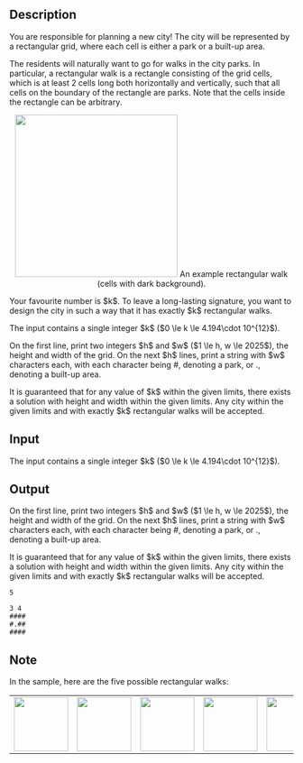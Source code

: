 ## Description

<div><p>You are responsible for planning a new city! The city will be represented by a rectangular grid, where each cell is either a park or a built-up area.</p><p>The residents will naturally want to go for walks in the city parks. In particular, a <span class="tex-font-style-underline">rectangular walk</span> is a rectangle consisting of the grid cells, which is at least 2 cells long both horizontally and vertically, such that all cells on the boundary of the rectangle are parks. Note that the cells inside the rectangle can be arbitrary.</p><center> <img class="tex-graphics" src="./36061/file/yb6rQJ1G.png" style="max-width: 100.0%;max-height: 100.0%;" width="288px">  An example rectangular walk (cells with dark background). </center><p>Your favourite number is $k$. To leave a long-lasting signature, you want to design the city in such a way that it has exactly $k$ rectangular walks.</p></div><div class="input-specification"><p>The input contains a single integer $k$ ($0 \le k \le 4.194\cdot 10^{12}$).</p></div><div class="output-specification"><p>On the first line, print two integers $h$ and $w$ ($1 \le h, w \le 2025$), the height and width of the grid. On the next $h$ lines, print a string with $w$ characters each, with each character being <span class="tex-font-style-tt">#</span>, denoting a park, or <span class="tex-font-style-tt">.</span>, denoting a built-up area.</p><p>It is guaranteed that for any value of $k$ within the given limits, there exists a solution with height and width within the given limits. Any city within the given limits and with exactly $k$ rectangular walks will be accepted.</p></div>

## Input

<p>The input contains a single integer $k$ ($0 \le k \le 4.194\cdot 10^{12}$).</p>

## Output

<p>On the first line, print two integers $h$ and $w$ ($1 \le h, w \le 2025$), the height and width of the grid. On the next $h$ lines, print a string with $w$ characters each, with each character being <span class="tex-font-style-tt">#</span>, denoting a park, or <span class="tex-font-style-tt">.</span>, denoting a built-up area.</p><p>It is guaranteed that for any value of $k$ within the given limits, there exists a solution with height and width within the given limits. Any city within the given limits and with exactly $k$ rectangular walks will be accepted.</p>





```input1|
5
```




```output1
3 4
####
#.##
####
```



## Note

<p>In the <span class="tex-font-style-bf">sample</span>, here are the five possible rectangular walks:</p><p></p><table class="tex-tabular"><tbody><tr><td class="tex-tabular-text-align-center"><img class="tex-graphics" src="./36061/file/HF4mFaWR.png" style="max-width: 100.0%;max-height: 100.0%;" width="96px"></td><td class="tex-tabular-text-align-center"><img class="tex-graphics" src="./36061/file/zdw90Zmm.png" style="max-width: 100.0%;max-height: 100.0%;" width="96px"></td><td class="tex-tabular-text-align-center"><img class="tex-graphics" src="./36061/file/IXO63WRm.png" style="max-width: 100.0%;max-height: 100.0%;" width="96px"></td><td class="tex-tabular-text-align-center"><img class="tex-graphics" src="./36061/file/EYz4JDhn.png" style="max-width: 100.0%;max-height: 100.0%;" width="96px"></td><td class="tex-tabular-text-align-center"><img class="tex-graphics" src="./36061/file/8JLfffYj.png" style="max-width: 100.0%;max-height: 100.0%;" width="96px"></td></tr></tbody></table><p></p>
